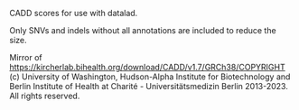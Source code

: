 CADD scores for use with datalad.

Only SNVs and indels without all annotations are included to reduce the size.

Mirror of https://kircherlab.bihealth.org/download/CADD/v1.7/GRCh38/COPYRIGHT
(c) University of Washington, Hudson-Alpha Institute for Biotechnology and Berlin Institute of Health at Charité - Universitätsmedizin Berlin 2013-2023. All rights reserved.
